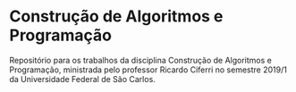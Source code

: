 # Construção de Algoritmos e Programação

Repositório para os trabalhos da disciplina Construção de Algoritmos e Programação, ministrada pelo professor Ricardo Ciferri no semestre 2019/1 da Universidade Federal de São Carlos.
